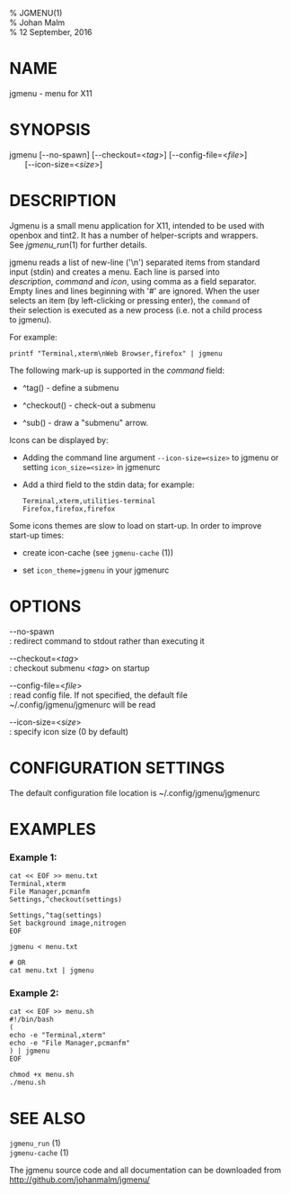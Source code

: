 % JGMENU(1)  
% Johan Malm  
% 12 September, 2016

# NAME

jgmenu - menu for X11

# SYNOPSIS

jgmenu \[\--no-spawn] \[\--checkout=<*tag*>] \[\--config-file=<*file*>]  
       \[\--icon-size=<*size*>]

# DESCRIPTION

Jgmenu is a small menu application for X11, intended to be used with  
openbox and tint2. It has a number of helper-scripts and wrappers.  
See *jgmenu_run*(1) for further details.  

jgmenu reads a list of new-line ('\\n') separated items from standard  
input (stdin) and creates a menu. Each line is parsed into  
*description*, *command* and *icon*, using comma as a field separator.  
Empty lines and lines beginning with '#' are ignored. When the user  
selects an item (by left-clicking or pressing enter), the `command` of  
their selection is executed as a new process (i.e. not a child process  
to jgmenu).

For example:

    printf "Terminal,xterm\nWeb Browser,firefox" | jgmenu

The following mark-up is supported in the *command* field:

  - ^tag() - define a submenu

  - ^checkout() - check-out a submenu

  - ^sub() - draw a "submenu" arrow.

Icons can be displayed by:

  - Adding the command line argument `--icon-size=<size>` to jgmenu or  
    setting `icon_size=<size>` in jgmenurc

  - Add a third field to the stdin data; for example:

        Terminal,xterm,utilities-terminal
        Firefox,firefox,firefox

Some icons themes are slow to load on start-up. In order to improve  
start-up times:

  - create icon-cache (see `jgmenu-cache` (1))

  - set `icon_theme=jgmenu` in your jgmenurc

# OPTIONS

\--no-spawn  
:   redirect command to stdout rather than executing it

\--checkout=<*tag*>  
:   checkout submenu <*tag*> on startup

\--config-file=<*file*>  
:   read config file. If not specified, the default file  
    ~/.config/jgmenu/jgmenurc will be read

\--icon-size=<*size*>  
:   specify icon size (0 by default)


# CONFIGURATION SETTINGS
The default configuration file location is ~/.config/jgmenu/jgmenurc



# EXAMPLES

### Example 1:

    cat << EOF >> menu.txt
    Terminal,xterm
    File Manager,pcmanfm
    Settings,^checkout(settings)

    Settings,^tag(settings)
    Set background image,nitrogen
    EOF

    jgmenu < menu.txt

    # OR
    cat menu.txt | jgmenu

### Example 2:

    cat << EOF >> menu.sh
    #!/bin/bash
    (
    echo -e "Terminal,xterm"
    echo -e "File Manager,pcmanfm"
    ) | jgmenu
    EOF

    chmod +x menu.sh
    ./menu.sh

# SEE ALSO

`jgmenu_run` (1)  
`jgmenu-cache` (1)

The jgmenu source code and all documentation can be downloaded from  
<http://github.com/johanmalm/jgmenu/>
